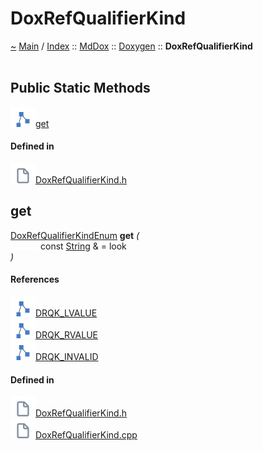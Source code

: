 <a id="doxrefqualifierkind"></a>
<h1>DoxRefQualifierKind</h1>
<a id="classMdDox_1_1Doxygen_1_1DoxRefQualifierKind"></a>
<a id="mddoxdoxygendoxrefqualifierkind"></a>
<a href="https://github.com/CharlesCarley/MdDox">~</a>
<a href="indexpage.md#main">Main</a>
<span class="inline-text">/</span>
<a href="index.md#index">Index</a>
<span class="inline-text">::</span>
<a href="namespaceMdDox.md#mddox">MdDox</a>
<span class="inline-text">::</span>
<a href="namespaceMdDox_1_1Doxygen.md#doxygen">Doxygen</a>
<span class="inline-text">::</span>
<span class="bold-text"><b>DoxRefQualifierKind</b></span>
<br/>
<br/>
<a id="public-static-methods"></a>
<h2>Public Static Methods</h2>
<span class="icon-list-item"><a href="#get" class="icon-list-item"><img src="../images/class24px.svg" class="icon-list-item"/><span class="icon-list-item">get</span>
</a>
</span>
<br/>
<a id="defined-in"></a>
<h4>Defined in</h4>
<span class="icon-list-item"><a href="https://github.com/CharlesCarley/MdDox/blob/master//Tools/Doxygen/DoxRefQualifierKind.h#L56" class="icon-list-item"><img src="../images/file24px.svg" class="icon-list-item"/><span class="icon-list-item">DoxRefQualifierKind.h</span>
</a>
</span>
<br/>
<a id="get"></a>
<h2>get</h2>
<a href="namespaceMdDox_1_1Doxygen.md#doxrefqualifierkindenum">DoxRefQualifierKindEnum</a>
<span class="bold-text"><b>get</b></span>
<span class="italic-text"><i>(</i></span>
<div class="paragraph">
<span class="paragraph"><img src="../images/horSpace24px.svg"/><span class="inline-text">const </span>
<a href="namespaceMdDox.md#string">String</a>
<span class="inline-text"> &amp;</span>
<span class="inline-text"> = </span>
<span class="inline-text">look</span>
</span>
</div>
<span class="italic-text"><i>)</i></span>
<a id="references"></a>
<h4>References</h4>
<span class="icon-list-item"><a href="namespaceMdDox_1_1Doxygen.md#drqk_lvalue" class="icon-list-item"><img src="../images/class24px.svg" class="icon-list-item"/><span class="icon-list-item">DRQK_LVALUE</span>
</a>
</span>
<br/>
<span class="icon-list-item"><a href="namespaceMdDox_1_1Doxygen.md#drqk_rvalue" class="icon-list-item"><img src="../images/class24px.svg" class="icon-list-item"/><span class="icon-list-item">DRQK_RVALUE</span>
</a>
</span>
<br/>
<span class="icon-list-item"><a href="namespaceMdDox_1_1Doxygen.md#drqk_invalid" class="icon-list-item"><img src="../images/class24px.svg" class="icon-list-item"/><span class="icon-list-item">DRQK_INVALID</span>
</a>
</span>
<br/>
<a id="defined-in"></a>
<h4>Defined in</h4>
<span class="icon-list-item"><a href="https://github.com/CharlesCarley/MdDox/blob/master//Tools/Doxygen/DoxRefQualifierKind.h#L58" class="icon-list-item"><img src="../images/file24px.svg" class="icon-list-item"/><span class="icon-list-item">DoxRefQualifierKind.h</span>
</a>
</span>
<br/>
<span class="icon-list-item"><a href="https://github.com/CharlesCarley/MdDox/blob/master//Tools/Doxygen/DoxRefQualifierKind.cpp#L30" class="icon-list-item"><img src="../images/file24px.svg" class="icon-list-item"/><span class="icon-list-item">DoxRefQualifierKind.cpp</span>
</a>
</span>
<br/>
<br/>
</div>
</div>
</body>
</html>

